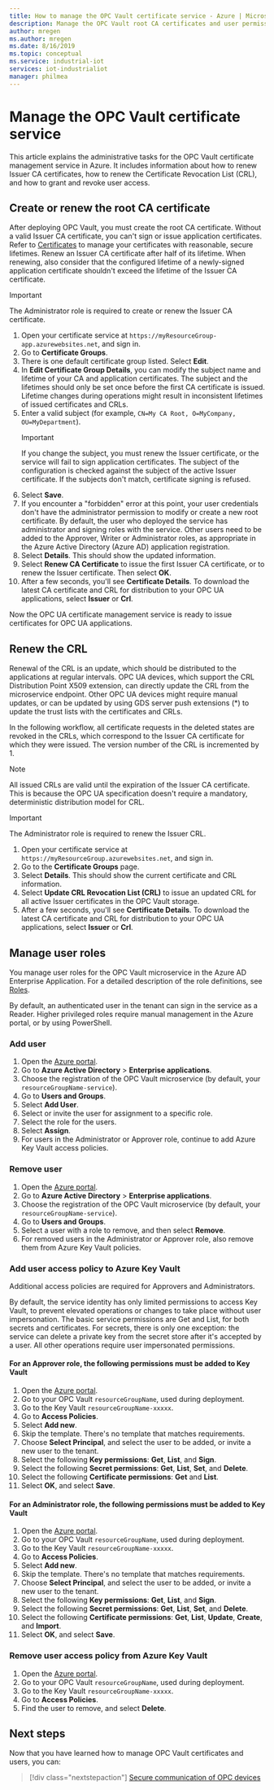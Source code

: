 ```yaml
---
title: How to manage the OPC Vault certificate service - Azure | Microsoft Docs
description: Manage the OPC Vault root CA certificates and user permissions.
author: mregen
ms.author: mregen
ms.date: 8/16/2019
ms.topic: conceptual
ms.service: industrial-iot
services: iot-industrialiot
manager: philmea
---
```


# Manage the OPC Vault certificate service

This article explains the administrative tasks for the OPC Vault certificate management service in Azure. It includes information about how to renew Issuer CA certificates, how to renew the Certificate Revocation List (CRL), and how to grant and revoke user access.

## Create or renew the root CA certificate

After deploying OPC Vault, you must create the root CA certificate. Without a valid Issuer CA certificate, you can't sign or issue application certificates. Refer to [Certificates](howto-opc-vault-secure-ca.md#certificates) to manage your certificates with reasonable, secure lifetimes. Renew an Issuer CA certificate after half of its lifetime. When renewing, also consider that the configured lifetime of a newly-signed application certificate shouldn't exceed the lifetime of the Issuer CA certificate.
> [!IMPORTANT]
> The Administrator role is required to create or renew the Issuer CA certificate.

1. Open your certificate service at `https://myResourceGroup-app.azurewebsites.net`, and sign in.
2. Go to **Certificate Groups**.
3. There is one default certificate group listed. Select **Edit**.
4. In **Edit Certificate Group Details**, you can modify the subject name and lifetime of your CA and application certificates. The subject and the lifetimes should only be set once before the first CA certificate is issued. Lifetime changes during operations might result in inconsistent lifetimes of issued certificates and CRLs.
5. Enter a valid subject (for example, `CN=My CA Root, O=MyCompany, OU=MyDepartment`).<br>
   > [!IMPORTANT]
   > If you change the subject, you must renew the Issuer certificate, or the service will fail to sign application certificates. The subject of the configuration is checked against the subject of the active Issuer certificate. If the subjects don't match, certificate signing is refused.
6. Select **Save**.
7. If you encounter a "forbidden" error at this point, your user credentials don't have the administrator permission to modify or create a new root certificate. By default, the user who deployed the service has administrator and signing roles with the service. Other users need to be added to the Approver, Writer or Administrator roles, as appropriate in the Azure Active Directory (Azure AD) application registration.
8. Select **Details**. This should show the updated information.
9. Select **Renew CA Certificate** to issue the first Issuer CA certificate, or to renew the Issuer certificate. Then select **OK**.
10. After a few seconds, you'll see **Certificate Details**. To download the latest CA certificate and CRL for distribution to your OPC UA applications, select **Issuer** or **Crl**.

Now the OPC UA certificate management service is ready to issue certificates for OPC UA applications.

## Renew the CRL

Renewal of the CRL is an update, which should be distributed to the applications at regular intervals. OPC UA devices, which support the CRL Distribution Point X509 extension, can directly update the CRL from the microservice endpoint. Other OPC UA devices might require manual updates, or can be updated by using GDS server push extensions (*) to update the trust lists with the certificates and CRLs.

In the following workflow, all certificate requests in the deleted states are revoked in the CRLs, which correspond to the Issuer CA certificate for which they were issued. The version number of the CRL is incremented by 1. <br>
> [!NOTE]
> All issued CRLs are valid until the expiration of the Issuer CA certificate. This is because the OPC UA specification doesn't require a mandatory, deterministic distribution model for CRL.

> [!IMPORTANT]
> The Administrator role is required to renew the Issuer CRL.

1. Open your certificate service at `https://myResourceGroup.azurewebsites.net`, and sign in.
2. Go to the **Certificate Groups** page.
3. Select **Details**. This should show the current certificate and CRL information.
4. Select **Update CRL Revocation List (CRL)** to issue an updated CRL for all active Issuer certificates in the OPC Vault storage.
5. After a few seconds, you'll see **Certificate Details**. To download the latest CA certificate and CRL for distribution to your OPC UA applications, select **Issuer** or **Crl**.

## Manage user roles

You manage user roles for the OPC Vault microservice in the Azure AD Enterprise Application. For a detailed description of the role definitions, see [Roles](howto-opc-vault-secure-ca.md#roles).

By default, an authenticated user in the tenant can sign in the service as a Reader. Higher privileged roles require manual management in the Azure portal, or by using PowerShell.

### Add user

1. Open the [Azure portal](portal.azure.com).
2. Go to **Azure Active Directory** > **Enterprise applications**.
3. Choose the registration of the OPC Vault microservice (by default, your `resourceGroupName-service`).
4. Go to **Users and Groups**.
5. Select **Add User**.
6. Select or invite the user for assignment to a specific role.
7. Select the role for the users.
8. Select **Assign**.
9. For users in the Administrator or Approver role, continue to add Azure Key Vault access policies.

### Remove user

1. Open the [Azure portal](portal.azure.com).
2. Go to **Azure Active Directory** > **Enterprise applications**.
3. Choose the registration of the OPC Vault microservice (by default, your `resourceGroupName-service`).
4. Go to **Users and Groups**.
5. Select a user with a role to remove, and then select **Remove**.
6. For removed users in the Administrator or Approver role, also remove them from Azure Key Vault policies.

### Add user access policy to Azure Key Vault

Additional access policies are required for Approvers and Administrators.

By default, the service identity has only limited permissions to access Key Vault, to prevent elevated operations or changes to take place without user impersonation. The basic service permissions are Get and List, for both secrets and certificates. For secrets, there is only one exception: the service can delete a private key from the secret store after it's accepted by a user. All other operations require user impersonated permissions.

#### For an Approver role, the following permissions must be added to Key Vault

1. Open the [Azure portal](portal.azure.com).
2. Go to your OPC Vault `resourceGroupName`, used during deployment.
3. Go to the Key Vault `resourceGroupName-xxxxx`.
4. Go to **Access Policies**.
5. Select **Add new**.
6. Skip the template. There's no template that matches requirements.
7. Choose **Select Principal**, and select the user to be added, or invite a new user to the tenant.
8. Select the following **Key permissions**: **Get**, **List**, and **Sign**.
9. Select the following **Secret permissions**: **Get**, **List**, **Set**, and **Delete**.
10. Select the following **Certificate permissions**: **Get** and **List**.
11. Select **OK**, and select **Save**.

#### For an Administrator role, the following permissions must be added to Key Vault

1. Open the [Azure portal](portal.azure.com).
2. Go to your OPC Vault `resourceGroupName`, used during deployment.
3. Go to the Key Vault `resourceGroupName-xxxxx`.
4. Go to **Access Policies**.
5. Select **Add new**.
6. Skip the template. There's no template that matches requirements.
7. Choose **Select Principal**, and select the user to be added, or invite a new user to the tenant.
8. Select the following **Key permissions**: **Get**, **List**, and **Sign**.
9. Select the following **Secret permissions**: **Get**, **List**, **Set**, and **Delete**.
10. Select the following **Certificate permissions**: **Get**, **List**, **Update**, **Create**, and **Import**.
11. Select **OK**, and select **Save**.

### Remove user access policy from Azure Key Vault

1. Open the [Azure portal](portal.azure.com).
2. Go to your OPC Vault `resourceGroupName`, used during deployment.
3. Go to the Key Vault `resourceGroupName-xxxxx`.
4. Go to **Access Policies**.
5. Find the user to remove, and select **Delete**.

## Next steps

Now that you have learned how to manage OPC Vault certificates and users, you can:

> [!div class="nextstepaction"]
> [Secure communication of OPC devices](howto-opc-vault-secure.md)
